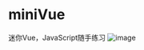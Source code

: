 # miniVue
迷你Vue，JavaScript随手练习
![image](https://raw.githubusercontent.com/ghostdp/miniVue/master/image.jpg)
